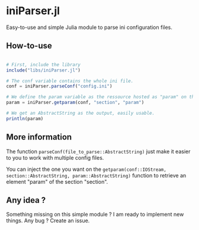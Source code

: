 # iniParser.jl
Easy-to-use and simple Julia module to parse ini configuration files.

## How-to-use

```julia

# First, include the library
include("libs/iniParser.jl")

# The conf variable contains the whole ini file.
conf = iniParser.parseConf("config.ini")

# We define the param variable as the ressource hosted as "param" on the section "section" of the conf file.
param = iniParser.getparam(conf, "section", "param")

# We get an AbstractString as the output, easily usable.
println(param)
```

## More information

The function ```parseConf(file_to_parse::AbstractString)``` just make it easier to you to work with multiple config files.

You can inject the one you want on the ```getparam(conf::IOStream, section::AbstractString, param::AbstractString)``` function to retrieve an element "param" of the section "section".

## Any idea ?

Something missing on this simple module ? I am ready to implement new things.
Any bug ? Create an issue.
